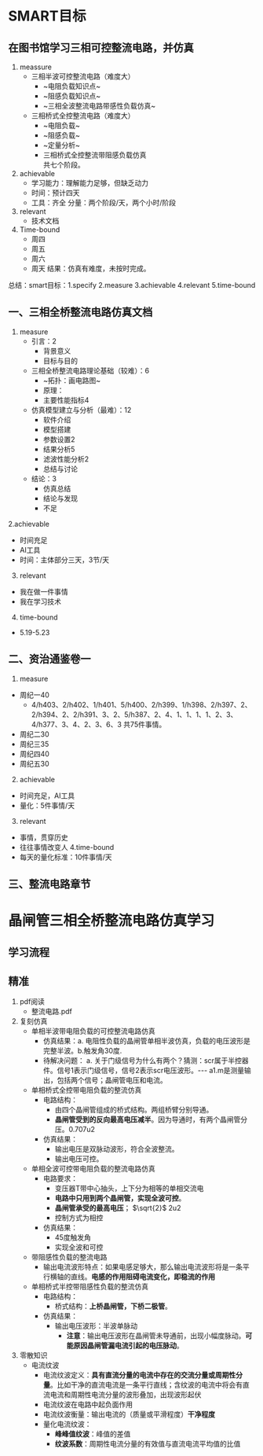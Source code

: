 # SMART目标
## 在图书馆学习三相可控整流电路，并仿真
1. meassure
   * 三相半波可控整流电路（难度大）
     * ~电阻负载知识点~
     * ~阻感负载知识点~
     * ~三相全波整流电路带感性负载仿真~
   * 三相桥式全控整流电路（难度大）
     * ~电阻负载~
     * ~阻感负载~
     * ~定量分析~
     * 三相桥式全控整流带阻感负载仿真   
 共七个阶段。
2. achievable
    * 学习能力：理解能力足够，但缺乏动力
    * 时间：预计四天
    * 工具：齐全
分量：两个阶段/天，两个小时/阶段
3. relevant
   * 技术文档
4. Time-bound
   * 周四
   * 周五
   * 周六
   * 周天
结果：仿真有难度，未按时完成。

总结：smart目标：1.specify 2.measure 3.achievable  4.relevant 5.time-bound

## 一、三相全桥整流电路仿真文档
1. measure
   * 引言：2
     * 背景意义
     * 目标与目的
   * 三相全桥整流电路理论基础（较难）：6
     * ~拓扑：画电路图~
     * 原理：
     * 主要性能指标4
   * 仿真模型建立与分析（最难）：12
     * 软件介绍
     * 模型搭建
     * 参数设置2
     * 结果分析5
     * 滤波性能分析2
     * 总结与讨论
   * 结论：3
     * 仿真总结
     * 结论与发现
     * 不足

2.achievable
  * 时间充足
  * AI工具
  * 时间：主体部分三天，3节/天
3. relevant
  * 我在做一件事情
  * 我在学习技术
4. time-bound
  * 5.19-5.23
## 二、资治通鉴卷一
1. measure
  * 周纪一40
    * 4/h403、2/h402、1/h401、5/h400、2/h399、1/h398、2/h397、2、2/h394、2、2/h391、3、2、5/h387、2、4、1、1、1、1、2、3、4/h377、3、4、2、3、6、3
  共75件事情。
  * 周纪二30
  * 周纪三35
  * 周纪四40
  * 周纪五30
2. achievable
  * 时间充足，AI工具
  * 量化：5件事情/天
3. relevant
  * 事情，贯穿历史
  * 往往事情改变人
4.time-bound
  * 每天的量化标准：10件事情/天
## 三、整流电路章节
  
 
 




# 晶闸管三相全桥整流电路仿真学习
## 学习流程
## 精准
1. pdf阅读
    * 整流电路.pdf
2. 复刻仿真
   * 单相半波带电阻负载的可控整流电路仿真
      * 仿真结果：a. 电阻性负载的晶闸管单相半波仿真，负载的电压波形是完整半波。b.触发角30度.
      * 待解决问题：
         a. 关于门级信号为什么有两个？猜测：scr属于半控器件。信号1表示门级信号，信号2表示scr电压波形。--- a1.m是测量输出，包括两个信号；晶闸管电压和电流。
   * 单相桥式全控带电阻负载的整流仿真
     * 电路结构：
       * 由四个晶闸管组成的桥式结构。两组桥臂分别导通。
       * **晶闸管受到的反向最高电压减半**。因为导通时，有两个晶闸管分压。0.707u2
     * 仿真结果：
       * 输出电压是双脉动波形，符合全波整流。
       * 输出电压可控。
   * 单相全波可控带电阻负载的整流电路仿真
     * 电路要求：
       * 变压器T带中心抽头，上下分为相等的单相交流电
       * **电路中只用到两个晶闸管，实现全波可控**。
       * **晶闸管承受的最高电压**； $\sqrt{2}$ 2u2
       * 控制方式为相控
     * 仿真结果：
       * 45度触发角
       * 实现全波和可控
   * 带阻感性负载的整流电路
     * 输出电流波形特点：如果电感足够大，那么输出电流波形将是一条平行横轴的直线。**电感的作用阻碍电流变化，即稳流的作用**
   * 单相桥式半控带阻感性负载的整流仿真
     * 电路结构：
       * 桥式结构：**上桥晶闸管，下桥二极管**。
     * 仿真结果：
       * 输出电压波形：半波单脉动
         * **注意**：输出电压波形在晶闸管未导通前，出现小幅度脉动。**可能原因晶闸管漏电流引起的电压脉动**。
 3. 零散知识
    * 电流纹波
      * 电流纹波定义：**具有直流分量的电流中存在的交流分量或周期性分量**。比如干净的直流电流是一条平行直线；含纹波的电流中将会有直流电流和周期性电流分量的波形叠加，出现波形起伏
      * 电流纹波在电路中起负面作用
      * 电流纹波衡量：输出电流的（质量或平滑程度）**干净程度**
      * 量化电流纹波：
        * **峰峰值纹波**：峰值的差值
        * **纹波系数**：周期性电流分量的有效值与直流电流平均值的比值

